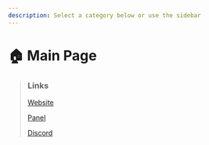 ```yaml
---
description: Select a category below or use the sidebar
---
```


# 🏠 Main Page

> ### Links
>
> [Website](https://nitrohost.cf)
>
> [Panel](https://panel.nitrohost.cf)&#x20;
>
> [Discord](https://nitrohost.cf/discord)

